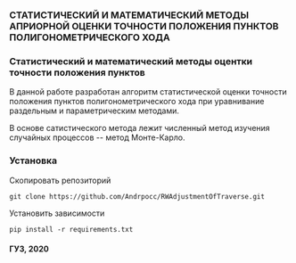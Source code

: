 ### СТАТИСТИЧЕСКИЙ И МАТЕМАТИЧЕСКИЙ МЕТОДЫ АПРИОРНОЙ ОЦЕНКИ ТОЧНОСТИ ПОЛОЖЕНИЯ ПУНКТОВ ПОЛИГОНОМЕТРИЧЕСКОГО ХОДА
### Статистический и математический методы оцентки точности положения пунктов

В данной работе разработан алгоритм статистической оценки точности положения пунктов полигонометрического хода при уравнивание раздельным и параметрическим методами.

В основе сатистического метода лежит численный метод изучения случайных процессов -- метод Монте-Карло.

### Установка

Скопировать репозиторий

    git clone https://github.com/Andrpocc/RWAdjustmentOfTraverse.git
    
Установить зависимости

    pip install -r requirements.txt

#### ГУЗ, 2020